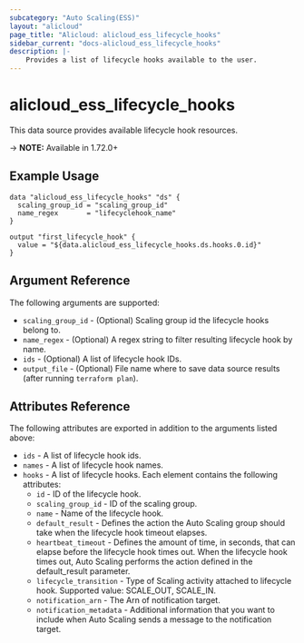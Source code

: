 ```yaml
---
subcategory: "Auto Scaling(ESS)"
layout: "alicloud"
page_title: "Alicloud: alicloud_ess_lifecycle_hooks"
sidebar_current: "docs-alicloud_ess_lifecycle_hooks"
description: |-
    Provides a list of lifecycle hooks available to the user.
---
```


# alicloud_ess_lifecycle_hooks

This data source provides available lifecycle hook resources. 

-> **NOTE:** Available in 1.72.0+

## Example Usage

```
data "alicloud_ess_lifecycle_hooks" "ds" {
  scaling_group_id = "scaling_group_id"
  name_regex       = "lifecyclehook_name"
}

output "first_lifecycle_hook" {
  value = "${data.alicloud_ess_lifecycle_hooks.ds.hooks.0.id}"
}
```

## Argument Reference

The following arguments are supported:

* `scaling_group_id` - (Optional) Scaling group id the lifecycle hooks belong to.
* `name_regex` - (Optional) A regex string to filter resulting lifecycle hook by name.
* `ids` - (Optional) A list of lifecycle hook IDs.
* `output_file` - (Optional) File name where to save data source results (after running `terraform plan`).

## Attributes Reference

The following attributes are exported in addition to the arguments listed above:

* `ids` - A list of lifecycle hook ids.
* `names` - A list of lifecycle hook names.
* `hooks` - A list of lifecycle hooks. Each element contains the following attributes:
  * `id` - ID of the lifecycle hook.
  * `scaling_group_id` - ID of the scaling group.
  * `name` - Name of the lifecycle hook.
  * `default_result` - Defines the action the Auto Scaling group should take when the lifecycle hook timeout elapses. 
  * `heartbeat_timeout` - Defines the amount of time, in seconds, that can elapse before the lifecycle hook times out. When the lifecycle hook times out, Auto Scaling performs the action defined in the default_result parameter.
  * `lifecycle_transition` - Type of Scaling activity attached to lifecycle hook. Supported value: SCALE_OUT, SCALE_IN.
  * `notification_arn` - The Arn of notification target.
  * `notification_metadata` - Additional information that you want to include when Auto Scaling sends a message to the notification target.
